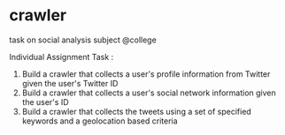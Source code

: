 # crawler
task on social analysis subject @college 

Individual Assignment Task :

1. Build a crawler that collects a user's profile information from Twitter given the user's Twitter ID
2. Build a crawler that collects a user's social network information given the user's ID
3. Build a crawler that collects the tweets using a set of specified keywords and a geolocation based criteria
